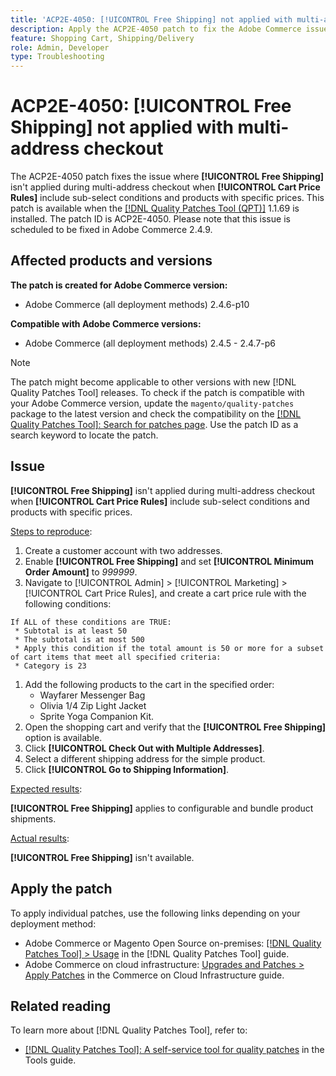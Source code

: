```yaml
---
title: 'ACP2E-4050: [!UICONTROL Free Shipping] not applied with multi-address checkout'
description: Apply the ACP2E-4050 patch to fix the Adobe Commerce issue where [!UICONTROL Free Shipping] isn't applied during multi-address checkout when [!UICONTROL Cart Price Rules] include sub-select conditions and products with specific prices.
feature: Shopping Cart, Shipping/Delivery
role: Admin, Developer
type: Troubleshooting 
---
```


# ACP2E-4050: **[!UICONTROL Free Shipping]** not applied with multi-address checkout

The ACP2E-4050 patch fixes the issue where **[!UICONTROL Free Shipping]** isn't applied during multi-address checkout when **[!UICONTROL Cart Price Rules]** include sub-select conditions and products with specific prices. This patch is available when the [[!DNL Quality Patches Tool (QPT)]](/help/tools/quality-patches-tool/quality-patches-tool-to-self-serve-quality-patches.md) 1.1.69 is installed. The patch ID is ACP2E-4050. Please note that this issue is scheduled to be fixed in Adobe Commerce 2.4.9.

## Affected products and versions

**The patch is created for Adobe Commerce version:**

* Adobe Commerce (all deployment methods) 2.4.6-p10

**Compatible with Adobe Commerce versions:**

* Adobe Commerce (all deployment methods) 2.4.5 - 2.4.7-p6

>[!NOTE]
>
>The patch might become applicable to other versions with new [!DNL Quality Patches Tool] releases. To check if the patch is compatible with your Adobe Commerce version, update the `magento/quality-patches` package to the latest version and check the compatibility on the [[!DNL Quality Patches Tool]: Search for patches page](https://experienceleague.adobe.com/tools/commerce-quality-patches/index.html). Use the patch ID as a search keyword to locate the patch.

## Issue

**[!UICONTROL Free Shipping]** isn't applied during multi-address checkout when **[!UICONTROL Cart Price Rules]** include sub-select conditions and products with specific prices.

<u>Steps to reproduce</u>:

1. Create a customer account with two addresses.
1. Enable **[!UICONTROL Free Shipping]** and set **[!UICONTROL Minimum Order Amount]** to *999999*.
1. Navigate to [!UICONTROL Admin] > [!UICONTROL Marketing] > [!UICONTROL Cart Price Rules], and create a cart price rule with the following conditions:

  ```
  If ALL of these conditions are TRUE:
   * Subtotal is at least 50
   * The subtotal is at most 500
   * Apply this condition if the total amount is 50 or more for a subset of cart items that meet all specified criteria:
   * Category is 23
  ```

1. Add the following products to the cart in the specified order: 
    - Wayfarer Messenger Bag
    - Olivia 1/4 Zip Light Jacket
    - Sprite Yoga Companion Kit.
1. Open the shopping cart and verify that the **[!UICONTROL Free Shipping]** option is available.
1. Click **[!UICONTROL Check Out with Multiple Addresses]**.
1. Select a different shipping address for the simple product.
1. Click **[!UICONTROL Go to Shipping Information]**.

<u>Expected results</u>:

**[!UICONTROL Free Shipping]** applies to configurable and bundle product shipments.

<u>Actual results</u>:

**[!UICONTROL Free Shipping]** isn't available.

## Apply the patch

To apply individual patches, use the following links depending on your deployment method:

* Adobe Commerce or Magento Open Source on-premises: [[!DNL Quality Patches Tool] > Usage](/help/tools/quality-patches-tool/usage.md) in the [!DNL Quality Patches Tool] guide.
* Adobe Commerce on cloud infrastructure: [Upgrades and Patches > Apply Patches](https://experienceleague.adobe.com/docs/commerce-cloud-service/user-guide/develop/upgrade/apply-patches.html) in the Commerce on Cloud Infrastructure guide.

## Related reading

To learn more about [!DNL Quality Patches Tool], refer to:

* [[!DNL Quality Patches Tool]: A self-service tool for quality patches](/help/tools/quality-patches-tool/quality-patches-tool-to-self-serve-quality-patches.md) in the Tools guide.
